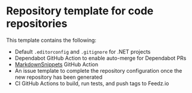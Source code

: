# Repository template for code repositories

This template contains the following:

- Default `.editorconfig` and `.gitignore` for .NET projects
- Dependabot GitHub Action to enable auto-merge for Dependabot PRs
- [MarkdownSnippets](https://github.com/SimonCropp/MarkdownSnippets) GitHub Action
- An issue template to complete the repository configuration once the new repository has been generated
- CI GitHub Actions to build, run tests, and push tags to Feedz.io
